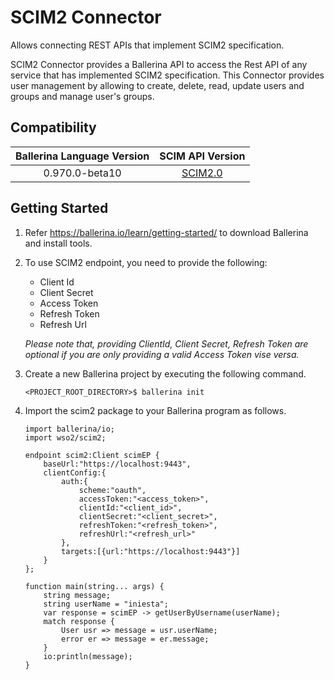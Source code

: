 # SCIM2 Connector
 
 Allows connecting REST APIs that implement SCIM2 specification.
 
 SCIM2 Connector provides a Ballerina API to access the Rest API of any service that has implemented SCIM2 specification.
 This Connector provides user management by allowing to create, delete, read, update users and groups and manage 
 user's groups.
 
 ## Compatibility
 | Ballerina Language Version| SCIM API Version                                          |
 | :------------------------:| :--------------------------------------------------------:|
 | 0.970.0-beta10            | [SCIM2.0](https://tools.ietf.org/html/rfc7643#section-8.3)|

 ## Getting Started
  1. Refer https://ballerina.io/learn/getting-started/ to download Ballerina and install tools.
  2. To use SCIM2 endpoint, you need to provide the following:
      - Client Id
      - Client Secret
      - Access Token
      - Refresh Token
      - Refresh Url
     
     *Please note that, providing ClientId, Client Secret, Refresh Token are optional if you are only providing a valid 
      Access Token vise versa.*
      
   3. Create a new Ballerina project by executing the following command.
   
        `<PROJECT_ROOT_DIRECTORY>$ ballerina init`
   	
 4. Import the scim2 package to your Ballerina program as follows.
    
    ```ballerina
    import ballerina/io;
    import wso2/scim2;
    
    endpoint scim2:Client scimEP {
        baseUrl:"https://localhost:9443",
        clientConfig:{
            auth:{
                scheme:"oauth",
                accessToken:"<access_token>",
                clientId:"<client_id>",
                clientSecret:"<client_secret>",
                refreshToken:"<refresh_token>",
                refreshUrl:"<refresh_url>"
            },
            targets:[{url:"https://localhost:9443"}]
        }
    };

    function main(string... args) {
        string message;
        string userName = "iniesta";
        var response = scimEP -> getUserByUsername(userName);
        match response {
            User usr => message = usr.userName;
            error er => message = er.message;
        }
        io:println(message);
    }
    ```